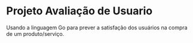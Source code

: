 # Projeto Avaliação de Usuario
Usando a linguagem Go para prever a satisfação dos usuários na compra de um produto/serviço.
